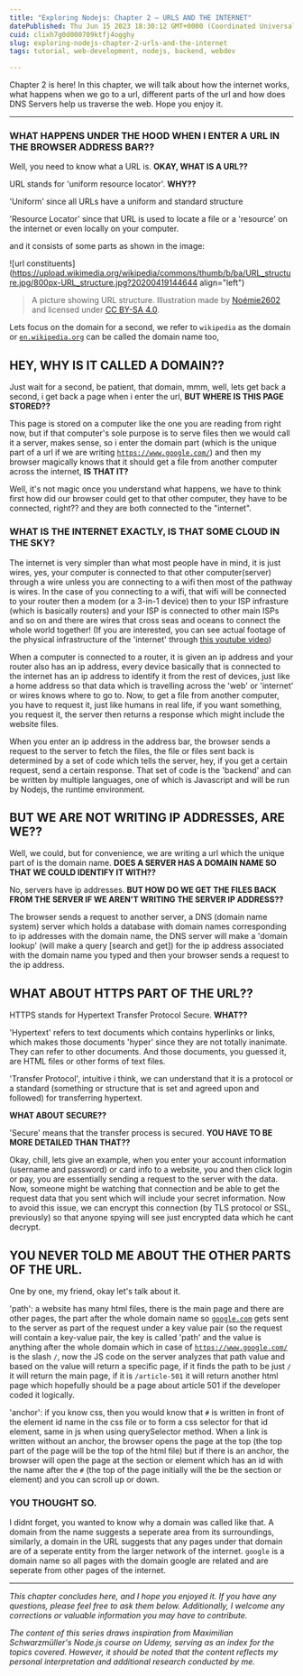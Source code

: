 ```yaml
---
title: "Exploring Nodejs: Chapter 2 — URLS AND THE INTERNET"
datePublished: Thu Jun 15 2023 18:30:12 GMT+0000 (Coordinated Universal Time)
cuid: clixh7g0d000709ktfj4ogghy
slug: exploring-nodejs-chapter-2-urls-and-the-internet
tags: tutorial, web-development, nodejs, backend, webdev

---
```


Chapter 2 is here! In this chapter, we will talk about how the internet works, what happens when we go to a url, different parts of the url and how does DNS Servers help us traverse the web. Hope you enjoy it.

---

### WHAT HAPPENS UNDER THE HOOD WHEN I ENTER A URL IN THE BROWSER ADDRESS BAR??

Well, you need to know what a URL is. **OKAY, WHAT IS A URL??**

URL stands for 'uniform resource locator'. **WHY??**

'Uniform' since all URLs have a uniform and standard structure

'Resource Locator' since that URL is used to locate a file or a 'resource' on the internet or even locally on your computer.

and it consists of some parts as shown in the image:

![url constituents](https://upload.wikimedia.org/wikipedia/commons/thumb/b/ba/URL_structure.jpg/800px-URL_structure.jpg?20200419144644 align="left")

>A picture showing URL structure. Illustration made by [Noémie2602](https://commons.wikimedia.org/w/index.php?title=User:No%C3%A9mie2602&action=edit&redlink=1) and licensed under [CC BY-SA 4.0](https://creativecommons.org/licenses/by-sa/4.0/deed.en).

Lets focus on the domain for a second, we refer to `wikipedia` as the domain or [`en.wikipedia.org`](http://en.wikipedia.org) can be called the domain name too,

## HEY, WHY IS IT CALLED A DOMAIN??

Just wait for a second, be patient, that domain, mmm, well, lets get back a second, i get back a page when i enter the url, **BUT WHERE IS THIS PAGE STORED??**

This page is stored on a computer like the one you are reading from right now, but if that computer's sole purpose is to serve files then we would call it a server, makes sense, so i enter the domain part (which is the unique part of a url if we are writing [`https://www.google.com/`](https://www.google.com/)) and then my browser magically knows that it should get a file from another computer across the internet, **IS THAT IT?**

Well, it's not magic once you understand what happens, we have to think first how did our browser could get to that other computer, they have to be connected, right?? and they are both connected to the "internet".

### **WHAT IS THE INTERNET EXACTLY, IS THAT SOME CLOUD IN THE SKY?**

The internet is very simpler than what most people have in mind, it is just wires, yes, your computer is connected to that other computer(server) through a wire unless you are connecting to a wifi then most of the pathway is wires. In the case of you connecting to a wifi, that wifi will be connected to your router then a modem (or a 3-in-1 device) then to your ISP infrasture (which is basically routers) and your ISP is connected to other main ISPs and so on and there are wires that cross seas and oceans to connect the whole world together! (If you are interested, you can see actual footage of the physical infrastructure of the 'internet' through [this youtube video](https://www.youtube.com/watch?v=TNQsmPf24go&ab_channel=Vox))

When a computer is connected to a router, it is given an ip address and your router also has an ip address, every device basically that is connected to the internet has an ip address to identify it from the rest of devices, just like a home address so that data which is travelling across the 'web' or 'internet' or wires knows where to go to. Now, to get a file from another computer, you have to request it, just like humans in real life, if you want something, you request it, the server then returns a response which might include the website files.

When you enter an ip address in the address bar, the browser sends a request to the server to fetch the files, the file or files sent back is determined by a set of code which tells the server, hey, if you get a certain request, send a certain response. That set of code is the 'backend' and can be written by multiple languages, one of which is Javascript and will be run by Nodejs, the runtime environment.

## **BUT WE ARE NOT WRITING IP ADDRESSES, ARE WE??**

Well, we could, but for convenience, we are writing a url which the unique part of is the domain name. **DOES A SERVER HAS A DOMAIN NAME SO THAT WE COULD IDENTIFY IT WITH??**

No, servers have ip addresses. **BUT HOW DO WE GET THE FILES BACK FROM THE SERVER IF WE AREN'T WRITING THE SERVER IP ADDRESS??**

The browser sends a request to another server, a DNS (domain name system) server which holds a database with domain names corresponding to ip addresses with the domain name, the DNS server will make a 'domain lookup' (will make a query \[search and get\]) for the ip address associated with the domain name you typed and then your browser sends a request to the ip address.

## **WHAT ABOUT HTTPS PART OF THE URL??**

HTTPS stands for Hypertext Transfer Protocol Secure. **WHAT??**

'Hypertext' refers to text documents which contains hyperlinks or links, which makes those documents 'hyper' since they are not totally inanimate. They can refer to other documents. And those documents, you guessed it, are HTML files or other forms of text files.

'Transfer Protocol', intuitive i think, we can understand that it is a protocol or a standard (something or structure that is set and agreed upon and followed) for transferring hypertext.

**WHAT ABOUT SECURE??**

'Secure' means that the transfer process is secured. **YOU HAVE TO BE MORE DETAILED THAN THAT??**

Okay, chill, lets give an example, when you enter your account information (username and password) or card info to a website, you and then click login or pay, you are essentially sending a request to the server with the data. Now, someone might be watching that connection and be able to get the request data that you sent which will include your secret information. Now to avoid this issue, we can encrypt this connection (by TLS protocol or SSL, previously) so that anyone spying will see just encrypted data which he cant decrypt.

## **YOU NEVER TOLD ME ABOUT THE OTHER PARTS OF THE URL.**

One by one, my friend, okay let's talk about it.

'path': a website has many html files, there is the main page and there are other pages, the part after the whole domain name so [`google.com`](http://google.com) gets sent to the server as part of the request under a key value pair (so the request will contain a key-value pair, the key is called 'path' and the value is anything after the whole domain which in case of [`https://www.google.com/`](https://www.google.com/) is the slash `/`, now the JS code on the server analyzes that path value and based on the value will return a specific page, if it finds the path to be just `/` it will return the main page, if it is `/article-501` it will return another html page which hopefully should be a page about article 501 if the developer coded it logically.

'anchor': if you know css, then you would know that `#` is written in front of the element id name in the css file or to form a css selector for that id element, same in js when using querySelector method. When a link is written without an anchor, the browser opens the page at the top (the top part of the page will be the top of the html file) but if there is an anchor, the browser will open the page at the section or element which has an id with the name after the `#` (the top of the page initially will the be the section or element) and you can scroll up or down.

### YOU THOUGHT SO.

I didnt forget, you wanted to know why a domain was called like that. A domain from the name suggests a seperate area from its surroundings, similarly, a domain in the URL suggests that any pages under that domain are of a seperate entity from the larger network of the internet. `google` is a domain name so all pages with the domain google are related and are seperate from other pages of the internet.

---

*This chapter concludes here, and I hope you enjoyed it. If you have any questions, please feel free to ask them below. Additionally, I welcome any corrections or valuable information you may have to contribute.*

*The content of this series draws inspiration from Maximilian Schwarzmüller's Node.js course on Udemy, serving as an index for the topics covered. However, it should be noted that the content reflects my personal interpretation and additional research conducted by me.*